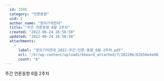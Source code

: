 ```yaml
---
  id: 1595
  category: "언론동향"
  uid: 2
  author_name: "정의기억연대"
  title: "주간 언론동향 6월 2주차"
  created: "2022-06-24 16:56:58"
  updated: "2022-06-24 16:56:58"
  attachments: 
    - 
      label: "정의기억연대_2022-주간-언론-동향_6월-2주차.pdf"
      url: "/kr/wp-content/uploads/kboard_attached/7/202206/62b56e4a9837e4578082.pdf"
      count: "6"
---
```

주간 언론동향 6월 2주차